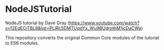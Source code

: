# NodeJSTutorial
NodeJS tutorial by Dave Gray
(https://www.youtube.com/watch?v=f2EqECiTBL8&list=PLlRc5DMTUqdYx_Wu9BUdrothM1jcDaCWa)

This repository converts the original Common Core modules of the tutorial to ES6 modules. 
